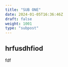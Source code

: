 ```yaml
---
title: "SUB ONE"
date: 2024-01-05T16:36:46Z
draft: false
weight: 1001
type: "subpost"
---
```


## hrfusdhfiod
fdf